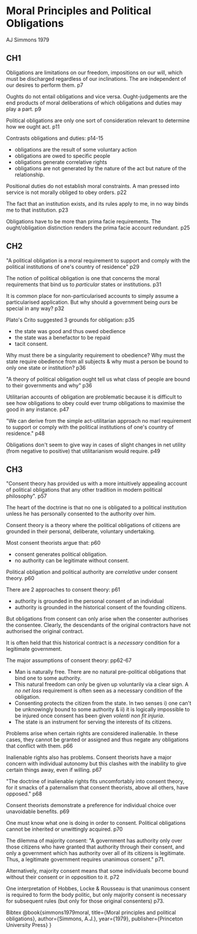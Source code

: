 Moral Principles and Political Obligations
==========================================

AJ Simmons 1979

CH1
---

Obligations are limitations on our freedom, impositions on our will, which must be discharged regardless of our inclinations. The are independent of our desires to perform them. p7

Oughts do not entail obligations and vice versa.  Ought-judgements are the end products of moral deliberations of which obligations and duties may play a part. p9

Political obligations are only one sort of consideration relevant to determine how we ought act. p11

Contrasts obligations and duties: p14-15

- obligations are the result of some voluntary action
- obligations are owed to specific people
- obligations generate correlative rights
- obligations are not generated by the nature of the act but nature of the relationship.

Positional duties do not establish moral constraints. A man pressed into service is not morally obliged to obey orders. p22

The fact that an institution exists, and its rules apply to me, in no way binds me to that institution. p23

Obligations have to be more than prima facie requirements. The ought/obligation distinction renders the prima facie account redundant. p25

CH2
---

"A political obligation is a moral requirement to support and comply with the political institutions of one's country of residence" p29

The notion of political obligation is one that concerns the moral requirements that bind us to *particular* states or institutions. p31

It is common place for non-particularised accounts to simply assume a particularised application.  But why should a government being *ours* be special in any way? p32

Plato's Crito suggested 3 grounds for obligation: p35

- the state was good and thus owed obedience
- the state was a benefactor to be repaid
- tacit consent.

Why must there be a singularity requirement to obedience? Why must the state require obedience from all subjects & why must a person be bound to only one state or institution? p36

"A theory of political obligation ought tell us what class of people are bound to their governments and why" p36

Utilitarian accounts of obligation are problematic because it is difficult to see how obligations to obey could ever trump obligations to maximise the good in any instance. p47

"We can derive from the simple act-utilitarian approach no marl requirement to support or comply with the political institutions of one's country of residence." p48

Obligations don't seem to give way in cases of slight changes in net utility (from negative to positive) that utilitarianism would require. p49

CH3
---

"Consent theory has provided us with a more intuitively appealing account of political obligations that any other tradition in modern political philosophy". p57

The heart of the doctrine is that no one is obligated to a political institution unless he has personally consented to the authority over him.

Consent theory is a theory where the political obligations of citizens are grounded in their personal, deliberate, voluntary undertaking.

Most consent theorists argue that: p60

- consent generates political obligation.
- no authority can be legitimate without consent.

Political obligation and political authority are *correlative* under consent theory. p60

There are 2 approaches to consent theory: p61

- authority is grounded in the personal consent of an individual
- authority is grounded in the historical consent of the founding citizens.

But obligations from consent can only arise when the consenter authorises the consentee.  Clearly, the descendants of the original contractors have not authorised the original contract.

It is often held that this historical contract is a *necessary* condition for a legitimate government.

The major assumptions of consent theory: pp62-67

- Man is naturally free.  There are no natural pre-political obligations that bind one to some authority.
- This natural freedom can only be given up voluntarily via a clear sign.  A *no net loss* requirement is often seen as a necessary condition of the obligation.
- Consenting protects the citizen from the state.  In two senses i) one can't be unknowingly bound to some authority & ii) it is logically impossible to be injured once consent has been given *volenti non fit injuria*.
- The state is an instrument for serving the interests of its citizens.

Problems arise when certain rights are considered inalienable.  In these cases, they cannot be granted or assigned and thus negate any obligations that conflict with them. p66

Inalienable rights also has problems.  Consent theorists have a major concern with individual autonomy but this clashes with the inability to give certain things away, even if willing. p67

"The doctrine of inalienable rights fits uncomfortably into consent theory, for it smacks of a paternalism that consent theorists, above all others, have opposed." p68

Consent theorists demonstrate a preference for individual choice over unavoidable benefits. p69

One must know what one is doing in order to consent. Political obligations cannot be inherited or unwittingly acquired. p70

The dilemma of majority consent:  "A government has authority only over those citizens who have granted that authority through their consent, and only a government which has authority over all of its citizens is legitimate. Thus, a legitimate government requires unanimous consent." p71.

Alternatively, majority consent means that some individuals become bound without their consent or in opposition to it. p72

One interpretation of Hobbes, Locke & Rousseau is that unanimous consent is required to form the body politic, but only majority consent is necessary for subsequent rules (but only for those original consenters) p73.











Bibtex
	@book{simmons1979moral,
	  title={Moral principles and political obligations},
	  author={Simmons, A.J.},
	  year={1979},
	  publisher={Princeton University Press}
	}